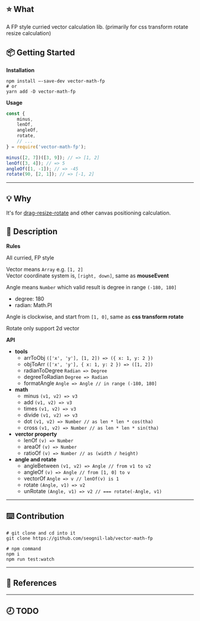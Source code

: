 ## ⭐️ What

A FP style curried vector calculation lib.
(primarily for css transform rotate resize calculation)

## 📦 Getting Started

**Installation**

```shell
npm install –-save-dev vector-math-fp
# or
yarn add -D vector-math-fp
```

**Usage**

```javascript
const {
    minus,
    lenOf,
    angleOf,
    rotate,
    // ...
} = require('vector-math-fp');

minus([2, 7])([3, 9]); // => [1, 2]
lenOf([3, 4]); // => 5
angleOf([1, -1]); // => -45
rotate(90, [2, 1]); // => [-1, 2]
```

---

## 💡 Why

It's for [drag-resize-rotate](https://www.npmjs.com/package/drag-resize-rotate) and other canvas positioning calculation.

## 📖 Description

**Rules**

All curried, FP style

Vector means `Array` e.g. `[1, 2]`  
Vector coordinate system is, `[right, down]`, same as **mouseEvent**

Angle means `Number` which valid result is degree in range `(-180, 180]`

-   degree: 180
-   radian: Math.PI

Angle is clockwise, and start from `[1, 0]`, same as **css transform rotate**

Rotate only support 2d vector

**API**

-   **tools**
    -   arrToObj `(['x', 'y'], [1, 2]) => ({ x: 1, y: 2 })`
    -   objToArr `(['x', 'y'], { x: 1, y: 2 }) => ([1, 2])`
    -   radianToDegree `Radian => Degree`
    -   degreeToRadian `Degree => Radian`
    -   formatAngle `Angle => Angle // in range (-180, 180]`
-   **math**
    -   minus `(v1, v2) => v3`
    -   add `(v1, v2) => v3`
    -   times `(v1, v2) => v3`
    -   divide `(v1, v2) => v3`
    -   dot `(v1, v2) => Number // as len * len * cos(tha)`
    -   cross `(v1, v2) => Number // as len * len * sin(tha)`
-   **verctor property**
    -   lenOf `(v) => Number`
    -   areaOf `(v) => Number`
    -   ratioOf `(v) => Number // as (width / height)`
-   **angle and rotate**
    -   angleBetween `(v1, v2) => Angle // from v1 to v2`
    -   angleOf `(v) => Angle // from [1, 0] to v`
    -   vectorOf `Angle => v // lenOf(v) is 1`
    -   rotate `(Angle, v1) => v2`
    -   unRotate `(Angle, v1) => v2 // === rotate(-Angle, v1)`

---

## ⌨️ Contribution

```shell
# git clone and cd into it
git clone https://github.com/seognil-lab/vector-math-fp

# npm command
npm i
npm run test:watch
```

---

## 📜 References

---

## 🕗 TODO
